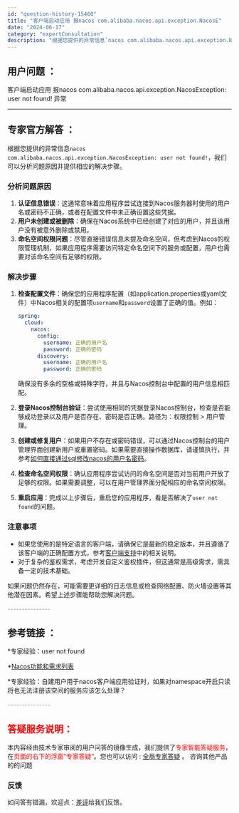 ```yaml
---
id: "question-history-15460"
title: "客户端启动应用 报nacos com.alibaba.nacos.api.exception.NacosE"
date: "2024-06-17"
category: "expertConsultation"
description: "根据您提供的异常信息`nacos com.alibaba.nacos.api.exception.NacosException: user not found!`，我们可以分析问题原因并提供相应的解决步骤。### 分析问题原因1. **认证信息错误**：这通常意味着应用程序尝试连接到Nacos服务器"
---
```


## 用户问题 ： 
 客户端启动应用 报nacos com.alibaba.nacos.api.exception.NacosException: user not found! 异常  

---------------
## 专家官方解答 ：

根据您提供的异常信息`nacos com.alibaba.nacos.api.exception.NacosException: user not found!`，我们可以分析问题原因并提供相应的解决步骤。

### 分析问题原因
1. **认证信息错误**：这通常意味着应用程序尝试连接到Nacos服务器时使用的用户名或密码不正确，或者在配置文件中未正确设置这些凭据。
2. **用户未创建或被删除**：确保在Nacos系统中已经创建了对应的用户，并且该用户没有被意外删除或禁用。
3. **命名空间权限问题**：尽管直接错误信息未提及命名空间，但考虑到Nacos的权限管理机制，如果应用程序需要访问特定命名空间下的服务或配置，用户也需要对该命名空间有足够的权限。

### 解决步骤
1. **检查配置文件**：确保您的应用程序配置（如application.properties或yaml文件）中Nacos相关的配置项`username`和`password`设置了正确的值。例如：
   ```yaml
   spring:
     cloud:
       nacos:
         config:
           username: 正确的用户名
           password: 正确的密码
         discovery:
           username: 正确的用户名
           password: 正确的密码
   ```
   确保没有多余的空格或特殊字符，并且与Nacos控制台中配置的用户信息相匹配。

2. **登录Nacos控制台验证**：尝试使用相同的凭据登录Nacos控制台，检查是否能够成功登录以及用户是否存在、密码是否正确。路径为：权限控制 > 用户管理。

3. **创建或修复用户**：如果用户不存在或密码错误，可以通过Nacos控制台的用户管理界面创建新用户或重置密码。如果需要直接操作数据库，请谨慎执行，并参考[如何直接通过sql修改nacos的用户名密码](这里没有直接的链接，请根据实际情况查询或咨询数据库管理员)。

4. **检查命名空间权限**：确认应用程序尝试访问的命名空间是否对当前用户开放了足够的权限。如果需要调整，可以在用户管理界面分配相应的命名空间权限。

5. **重启应用**：完成以上步骤后，重启您的应用程序，看是否解决了`user not found`的问题。

### 注意事项
- 如果您使用的是特定语言的客户端，请确保它是最新的稳定版本，并且遵循了该客户端的正确配置方式，参考[客户端支持](https://github.com/nacos-group)中的相关说明。
- 对于复杂的鉴权需求，考虑开发自定义鉴权插件，但这通常是高级需求，需具备一定的技术基础。

如果问题仍然存在，可能需要更详细的日志信息或检查网络配置、防火墙设置等其他潜在因素。希望上述步骤能帮助您解决问题。


<font color="#949494">---------------</font> 


## 参考链接 ：

*专家经验：user not found 
 
 *[Nacos功能和需求列表](https://nacos.io/docs/latest/archive/feature-list)
 
 *专家经验：自建用户用于nacos客户端应用验证时，如果对namespace开启只读将也无法注册该空间的服务应该怎么处理？ 


 <font color="#949494">---------------</font> 
 


## <font color="#FF0000">答疑服务说明：</font> 

本内容经由技术专家审阅的用户问答的镜像生成，我们提供了<font color="#FF0000">专家智能答疑服务</font>，在<font color="#FF0000">页面的右下的浮窗”专家答疑“</font>。您也可以访问 : [全局专家答疑](https://answer.opensource.alibaba.com/docs/intro) 。 咨询其他产品的的问题

### 反馈
如问答有错漏，欢迎点：[差评](https://ai.nacos.io/user/feedbackByEnhancerGradePOJOID?enhancerGradePOJOId=15530)给我们反馈。
